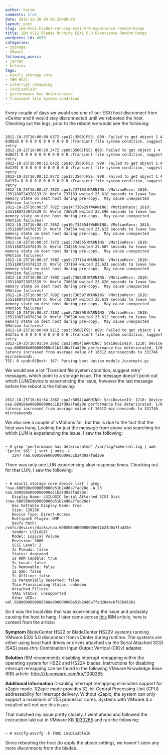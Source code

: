 ```yaml
---
author: karim
comments: true
date: 2012-11-30 04:08:25+00:00
layout: post
slug: ibm-hs22-blades-running-esxi-5-0-experience-random-hangs
title: IBM HS22 Blades Running ESXi 5.0 Experience Random Hangs
wordpress_id: 4839
categories:
- Storage
- VMware
following_users:
- jarret
- kelatov
tags:
- esxcli storage core
- IBM HS22
- interrupt remapping
- iovDisableIR
- performance has deteriorated
- Transient file system condition
---
```


Every couple of days we would see one of our ESXi host disconnect from vCenter and it would stay disconnected until we rebooted the host. Checking out the logs, prior to the reboot we would see the following:


```

2012-10-25T16:00:08.637Z cpu12:3560)FSS: 890: Failed to get object 1 4 8d08ab 0 0 0 0 0 0 0 0 0 0 0 :Transient file system condition, suggest retry
2012-10-25T16:00:10.347Z cpu0:3560)FSS: 890: Failed to get object 1 4 8d0d71 0 0 0 0 0 0 0 0 0 0 0 :Transient file system condition, suggest retry
2012-10-25T16:00:12.642Z cpu10:3560)FSS: 890: Failed to get object 1 4 8d1291 0 0 0 0 0 0 0 0 0 0 0 :Transient file system condition, suggest retry
2012-10-25T16:00:12.977Z cpu13:3564)FSS: 890: Failed to get object 1 4 8d137a 0 0 0 0 0 0 0 0 0 0 0 :Transient file system condition, suggest retry
2012-10-25T16:00:37.702Z cpu1:737163)WARNING: VMotionRecv: 2618: 1351180724378133 D: World 737163 waited 23.610 seconds to leave low memory state on dest host during pre-copy.  May cause unexpected VMotion failures!
2012-10-25T16:00:37.702Z cpu14:736629)WARNING: VMotionRecv: 2618: 1351180723972539 D: World 736629 waited 23.596 seconds to leave low memory state on dest host during pre-copy.  May cause unexpected VMotion failures!
2012-10-25T16:00:37.705Z cpu10:734554)WARNING: VMotionRecv: 2618: 1351180724378135 D: World 734554 waited 23.615 seconds to leave low memory state on dest host during pre-copy.  May cause unexpected VMotion failures!
2012-10-25T16:00:37.707Z cpu5:734555)WARNING: VMotionRecv: 2618: 1351180724378135 D: World 734555 waited 23.607 seconds to leave low memory state on dest host during pre-copy.  May cause unexpected VMotion failures!
2012-10-25T16:00:37.708Z cpu9:737164)WARNING: VMotionRecv: 2618: 1351180724378133 D: World 737164 waited 23.621 seconds to leave low memory state on dest host during pre-copy.  May cause unexpected VMotion failures!
2012-10-25T16:00:37.709Z cpu9:736630)WARNING: VMotionRecv: 2618: 1351180723972539 D: World 736630 waited 23.620 seconds to leave low memory state on dest host during pre-copy.  May cause unexpected VMotion failures!
2012-10-25T16:00:37.709Z cpu1:736597)WARNING: VMotionRecv: 2618: 1351180724378134 D: World 736597 waited 23.619 seconds to leave low memory state on dest host during pre-copy.  May cause unexpected VMotion failures!
2012-10-25T16:00:37.710Z cpu6:736598)WARNING: VMotionRecv: 2618: 1351180724378134 D: World 736598 waited 23.612 seconds to leave low memory state on dest host during pre-copy.  May cause unexpected VMotion failures!
2012-10-25T16:00:49.911Z cpu3:3560)FSS: 890: Failed to get object 1 4 8d1f1a 0 0 0 0 0 0 0 0 0 0 0 :Transient file system condition, suggest retry
2012-10-25T16:01:54.286Z cpu2:8054)WARNING: ScsiDeviceIO: 1218: Device naa.600508e000000000e51b24d0a7fad20e performance has deteriorated. I/O latency increased from average value of 16512 microseconds to 331746 microseconds.
TSC: 0 cpu0:0)Boot: 167: Parsing boot option module /useropts.gz

```


We would see a lot 'Transient file system condition, suggest retry' messages, which point to a storage issue. The message doesn't point out which LUN/Device is experiencing the issue, however the last message before the reboot is the following:


```

2012-10-25T16:01:54.286Z cpu2:8054)WARNING: ScsiDeviceIO: 1218: Device naa.600508e000000000e51b24d0a7fad20e performance has deteriorated. I/O latency increased from average value of 16512 microseconds to 331746 microseconds.

```


We also see a couple of vMotions fail, but this is due to the fact that the host was hung. Looking for just the message from above and searching for which LUN is experiencing the issue, I saw the following:


```

~ # grep 'performance has deteriorated' /var/log/vmkernel.log | awk '{print $6}' | sort | uniq -c
   3247 naa.600508e000000000e51b24d0a7fad20e

```


There was only one LUN experiencing slow response times. Checking out for that LUN, I saw the following:


```

~ # esxcli storage core device list | grep ^naa.600508e000000000e51b24d0a7fad20e -A 23
naa.600508e000000000e51b24d0a7fad20e:
   Display Name: LSILOGIC Serial Attached SCSI Disk (naa.600508e000000000e51b24d0a7fad20e)
   Has Settable Display Name: true
   Size: 139236
   Device Type: Direct-Access 
   Multipath Plugin: NMP
   Devfs Path: /vmfs/devices/disks/naa.600508e000000000e51b24d0a7fad20e
   Vendor: LSILOGIC
   Model: Logical Volume  
   Revision: 3000
   SCSI Level: 2
   Is Pseudo: false
   Status: degraded
   Is RDM Capable: true
   Is Local: false
   Is Removable: false
   Is SSD: false
   Is Offline: false
   Is Perennially Reserved: false
   Thin Provisioning Status: unknown
   Attached Filters: 
   VAAI Status: unsupported
   Other UIDs: vml.0200000000600508e000000000e51b24d0a7fad20e4c6f67696361

```


So it was the local disk that was experiencing the issue and probably causing the host to hang. I later came across [this](http://www-947.ibm.com/support/entry/portal/docdisplay?brand=5000008&lndocid=MIGR-5089360) IBM article, here is content from the article:



> 
**Symptom**
BladeCenter HS22 or BladeCenter HS22V systems running VMware ESXi 5.0 disconnect from vCenter during runtime. The systems are either using local hard drives or drives attached via the Serial Attached SCSI (SAS) pass-thru Combination Input Output Vertical (CIOv) adapter.

**Solution**
IBM recommends disabling interrupt remapping within the operating system for HS22 and HS22V blades. Instructions for disabling interrupt remapping can be found in the following VMware Knowledge Base (KB) article:
http://kb.vmware.com/kb/1030265

**Additional Information**
Disabling interrupt remapping eliminates support for x2apic mode. X2apic mode provides 32-bit Central Processing Unit (CPU) addressability for interrupt delivery. Without x2apic, the system can only support a maximum of 255 processor cores.
Systems with VMware 4.x installed will not see this issue.




That matched my issue pretty closely. I went ahead and followed the instruction laid out in VMware KB [1030265](http://kb.vmware.com/kb/1030265) and ran the following:


```

~ # esxcfg-advcfg -k TRUE iovDisableIR

```


Since rebooting the host (to apply the above setting), we haven't seen any more disconnects from the blades.
